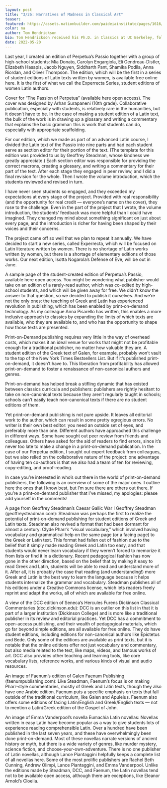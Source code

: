 ```yaml
---
layout: post
title: "3/26: Narratives of Madness in Classical Art"
teaser: 
featured: https://assets.nationbuilder.com/paideiainstitute/pages/1616/attachments/original/1651925282/Madness_Talk_twitter_%281%29.png?1651925282
color: na
author: Tom Hendrickson
bio: Tom Hendrickson received his Ph.D. in Classics at UC Berkeley, followed by a Rome Prize at the American Academy and a post-doc at the Scuola Normale Superiore di Pisa. Hendrickson has taught at a variety of institutions, including College Possible (through Americorps) and San Quentin State Prison (through the Prison University Project). He now teaches at Stanford Online High School.
date: 2022-05-20
---
```



Last year, I created an edition of Perpetua’s Passio together with a group of high-school students: Mia Donato, Carolyn Engargiola, Eli Gendreau-Distler, Elizabeth Hasapis, Jacob Nguyen, Siddharth Pant, Shamika Podila, Anna Riordan, and Oliver Thompson. The edition, which will be the first in a series of student editions of Latin texts written by women, is available free online here. It is the first of what we call the Experrecta Series, student editions of women Latin authors.


Cover for “The Passion of Perpetua” (available here open access). The cover was designed by Arhan Surapaneni (10th grade).
Collaborative publication, especially with students, is relatively rare in the humanities, but it doesn’t have to be. In the case of making a student edition of a Latin text, the bulk of the work is in drawing up a glossary and writing a commentary that explains the basic grammar: this is work that students can do, especially with appropriate scaffolding.

For our edition, which we made as part of an advanced Latin course, I divided the Latin text of the Passio into nine parts and had each student serve as section editor for their portion of the text. (The template for this edition was provided to us by Geoffrey Steadman, whose kindness we greatly appreciate.) Each section editor was responsible for providing the correct macrons, creating a glossary, and writing a commentary for their part of the text. After each stage they engaged in peer review, and I did a final revision for the whole. Then I wrote the volume introduction, which the students reviewed and revised in turn.

I have never seen students so engaged, and they exceeded my expectations at every stage of the project. Provided with real responsibility (and the opportunity for real credit — everyone’s name on the cover), they rose to the challenge. Even in the part of the project that I wrote, the volume introduction, the students’ feedback was more helpful than I could have imagined. They changed my mind about something significant on just about every page, and the introduction is richer for having been shaped by their voices and their concerns.

The project came off so well that we plan to repeat it annually. We have decided to start a new series, called Experrecta, which will be focused on Latin literature written by women. There is no shortage of Latin works written by women, but there is a shortage of elementary editions of those works. Our next edition, Isotta Nogarola’s Defense of Eve, will be out in June.


A sample page of the student-created edition of Perpetua’s Passio, available here open access.
You might be wondering what publisher would take on an edition of a rarely-read author, which was co-edited by high-school students, and which will be given away for free. We didn’t know the answer to that question, so we decided to publish it ourselves. And we’re not the only ones: the teaching of Greek and Latin has experienced revolution in publishing, which has been enabled by print-on-demand technology. As my colleague Anna Pisarello has written, this enables a more inclusive approach to classics by expanding the limits of which texts are available, who they are available to, and who has the opportunity to shape how those texts are presented.

Print-on-Demand publishing requires very little in the way of overhead costs, which makes it an ideal venue for works that might not be profitable enough for a traditional publisher, no matter how valuable they are. A student edition of the Greek text of Galen, for example, probably won’t vault to the top of the New York Times Bestsellers List. But if it’s published print-on-demand, it doesn’t have to. This liberation from profitability has allowed print-on-demand to foster a renaissance of non-canonical authors and genres.

Print-on-demand has helped break a stifling dynamic that has existed between classics curricula and publishers: publishers are rightly hesitant to take on non-canonical texts because they aren’t regularly taught in schools; schools can’t easily teach non-canonical texts if there are no student editions of them.

Yet print-on-demand publishing is not pure upside. It leaves all editorial work to the author, which can result in some pretty egregious errors. No writer is their own best editor: you need an outside set of eyes, and preferably more than one. Different authors have approached this challenge in different ways. Some have sought out peer review from friends and colleagues. Others have asked for the aid of readers to find errors, since it’s never too late to make a change in a print-on-demand publication. In the case of our Perpetua edition, I sought out expert feedback from colleagues, but we also relied on the collaborative nature of the project: one advantage of having ten co-authors is that we also had a team of ten for reviewing, copy-editing, and proof-reading.

In case you’re interested in who’s out there in the world of print-on-demand publishers, the following is an overview of some of the major ones. I outline here the ones that I know best, but I’m sure there are others out there. If you’re a print-on-demand publisher that I’ve missed, my apologies: please add yourself in the comments!


A page from Geoffrey Steadman’s Caesar Gallic War I
Geoffrey Steadman (geoffreysteadman.com): Steadman was perhaps the first to realize the potential of print-on-demand publishing for student editions of Greek and Latin texts. Steadman also revived a format that had been dormant for almost a century: Clyde Pharr’s “visual vocabulary,” which involved having vocabulary and grammatical help on the same page (or a facing page) to the Greek or Latin text. This format had fallen out of fashion due to the belief that it simply made reading Greek and Latin too easy, and that students would never learn vocabulary if they weren’t forced to memorize it from lists or find it in a dictionary. Recent pedagogical fashion has now gone in the other direction, based on the belief that by making it easy to read Greek and Latin, students will be able to read and understand more of it. After all, it is probably the case that reading (and understanding!) more Greek and Latin is the best way to learn the language because it helps students internalize the grammar and vocabulary. Steadman publishes all of his editions under a Creative Commons license, which lets readers freely reprint and adapt the works, all of which are available for free online.


A view of the DCC edition of Seneca’s Hercules Furens
Dickinson Classical Commentaries (dcc.dickinson.edu): DCC is an outlier on this list in that it is part of a larger institution (Dickinson College) and is more like a traditional publisher in its review and editorial practices. Yet DCC has a commitment to open-access publishing, and their wealth of pedagogical materials, which go far beyond simple editions, are all available for free online. They do have student editions, including editions for non-canonical authors like Epictetus and Bede. Only some of the editions are available as print texts, but it is notable that the online editions offer not just vocabulary and commentary, but also media related to the text, like maps, videos, and famous works of art. DCC also provides other teaching and learning tools, like core vocabulary lists, reference works, and various kinds of visual and audio resources.


An image of Faenum’s edition of Galen
Faenum Publishing (faenumpublishing.com): Like Steadman, Faenum’s focus is on making Pharr-style commentaries, mostly of Greek and Latin texts, though they also have one Arabic edition. Faenum puts a specific emphasis on texts that fall outside of the traditional curriculum, like Galen and Apuleius. Faenum also offers some editions of facing Latin/English and Greek/English texts — not to mention a Latin/Greek edition of the Gospel of John.


An image of Emma Vanderpool’s novella Eumachia
Latin novellas: Novellas written in easy Latin have become popular as a way to give students lots of experience reading comprehensible Latin. Over a hundred have been published in the last seven years, and these have overwhelmingly been done print-on-demand. Most of these novellas narrate versions of ancient history or myth, but there is a wide variety of genres, like murder mystery, science fiction, and choose-your-own-adventure. There is no one publisher of Latin novellas, although Lance Piantaggini helpfully keeps a complete list of all novellas here. Some of the most prolific publishers are Rachel Beth Cunning, Andrew Olimpi, Lance Piantaggini, and Emma Vanderpool. Unlike the editions made by Steadman, DCC, and Faenum, the Latin novellas tend not to be available open access, although there are exceptions, like Eleanor Arnold’s Cloelia.
